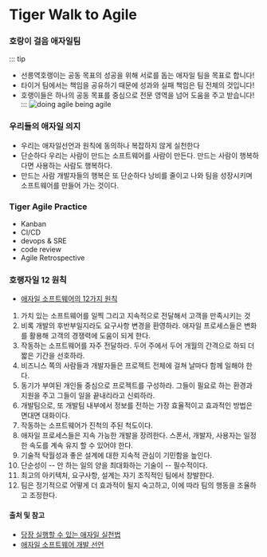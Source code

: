 # Tiger Walk to Agile
### 호랑이 걸음 애자일팀
::: tip
- 선릉역호랭이는 공동 목표의 성공을 위해 서로를 돕는 애자일 팀을 목표로 합니다!
- 타이거 팀에서는 책임을 공유하기 때문에 성과와 실패 책임은 팀 전체의 것입니다!
- 호랭이들은 하나의 공동 목표를 중심으로 전문 영역을 넘어 도움을 주고 받습니다!
:::
![doing agile being agile](https://i0.wp.com/congruentagile.com/wp-content/uploads/2022/02/122_8.jpeg?fit=800%2C488&ssl=1)

### 우리들의 애자일 의지
- 우리는 애자일선언과 원칙에 동의하나 복잡하지 않게 실천한다
- 단순하다 우리는 사람이 만드는 소프트웨어를 사람이 만든다. 만드는 사람이 행복하다면 사용하는 사람도 행복하다.
- 만드는 사람 개발자들의 행복은 또 단순하다 낭비를 줄이고 나와 팀을 성장시키며 소프트웨어를 만들어 가는 것이다.

### Tiger Agile Practice
- Kanban
- CI/CD
- devops & SRE
- code review
- Agile Retrospective

### 호랭자일 12 원칙
- [애자일 소프트웨어의 12가지 원칙](https://agilemanifesto.org/iso/ko/principles.html)
1. 가치 있는 소프트웨어를 일찍 그리고 지속적으로 전달해서 고객을 만족시키는 것
2. 비록 개발의 후반부일지라도 요구사항 변경을 환영하라. 애자일 프로세스들은 변화를 활용해 고객의 경쟁력에 도움이 되게 한다.
3. 작동하는 소프트웨어를 자주 전달하라. 두어 주에서 두어 개월의 간격으로 하되 더 짧은 기간을 선호하라.
4. 비즈니스 쪽의 사람들과 개발자들은 프로젝트 전체에 걸쳐 날마다 함께 일해야 한다.
5. 동기가 부여된 개인들 중심으로 프로젝트를 구성하라. 그들이 필요로 하는 환경과 지원을 주고 그들이 일을 끝내리라고 신뢰하라.
6. 개발팀으로, 또 개발팀 내부에서 정보를 전하는 가장 효율적이고 효과적인 방법은 면대면 대화이다.
7. 작동하는 소프트웨어가 진척의 주된 척도이다.
8. 애자일 프로세스들은 지속 가능한 개발을 장려한다. 스폰서, 개발자, 사용자는 일정한 속도를 계속 유지 할 수 있어야 한다.
9. 기술적 탁월성과 좋은 설계에 대한 지속적 관심이 기민함을 높인다.
10. 단순성이 -- 안 하는 일의 양을 최대화하는 기술이 -- 필수적이다.
11. 최고의 아키텍처, 요구사항, 설계는
자기 조직적인 팀에서 창발한다.
12. 팀은 정기적으로 어떻게 더 효과적이 될지 숙고하고, 이에 따라 팀의 행동을 조율하고 조정한다.

#### 출처 및 참고
- [당장 실행할 수 있는 애자일 실천법](https://congruentagile.com/2019/10/28/agile-practices/)
- [애자일 소프트웨어 개발 선언](https://agilemanifesto.org/iso/ko/manifesto.html)